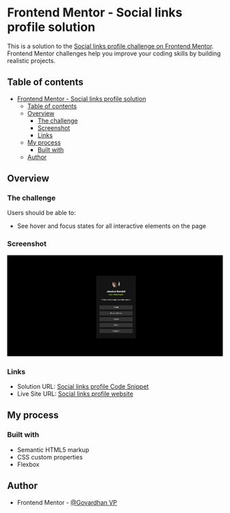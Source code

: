 # Frontend Mentor - Social links profile solution

This is a solution to the [Social links profile challenge on Frontend Mentor](https://www.frontendmentor.io/challenges/social-links-profile-UG32l9m6dQ). Frontend Mentor challenges help you improve your coding skills by building realistic projects. 

## Table of contents

- [Frontend Mentor - Social links profile solution](#frontend-mentor---social-links-profile-solution)
  - [Table of contents](#table-of-contents)
  - [Overview](#overview)
    - [The challenge](#the-challenge)
    - [Screenshot](#screenshot)
    - [Links](#links)
  - [My process](#my-process)
    - [Built with](#built-with)
  - [Author](#author)



## Overview

### The challenge

Users should be able to:

- See hover and focus states for all interactive elements on the page

### Screenshot

![](./preview.jpg)


### Links

- Solution URL: [Social links profile Code Snippet](https://your-solution-url.com)
- Live Site URL: [Social links profile website](https://social-links-profile-im-gvp-98.netlify.app/)

## My process

### Built with

- Semantic HTML5 markup
- CSS custom properties
- Flexbox

## Author


- Frontend Mentor - [@Govardhan VP](https://www.frontendmentor.io/profile/Top-Trekx-Im-gvp-98)



